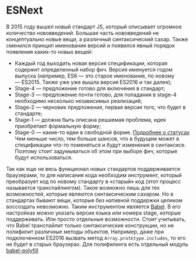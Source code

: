 # ESNext

В 2015 году вышел новый стандарт JS, который описывает огромное
количество нововведений. Большая часть нововведений не концептуально
новые вещи, а различный синтаксический сахар.
Также сменился принцип именования версий и появился явный порядок
появления каких-то новых вещей:
- Каждый год выходить новая версия спецификации, которая содержит
  определенный набор фич. Версия именуется годом выпуска
  (например, ES6 — это старое именование, по новому — ES2015.
  Также уже уже вышла версия ES2016 и так далее);
- Stage-4 — предложение готово для включения в стандарт;
- Stage-3 — предложение почти готово, для попадания в stage-4
  необходимо несколько независимых реализаций;
- Stage-2 — черновик предложения, первая версия того, что будет в стандарте;
- Stage-1 — должна быть описана решаемая проблема,
  идея приобретает формальную форму;
- Stage-0 — какие-то идеи в свободной форме.
[Подробнее о статусах](http://www.2ality.com/2015/11/tc39-process.html)
Чем меньше число, тем больше шансов, что в будущем может в спецификации что-то поменяться и будут изменения в синтаксисе. Поэтому стоит задумываться об этом при выборе фич, которые будут использоваться.

Так как еще не весь функционал новых стандартов поддерживается браузерами, то для написания кода необходим инструмент, который преобразует код по новому стандарту в «старый» код (этот процесс называется транспайлингом). Такое возможно лишь для тех возможностей, которые являются синтаксическим сахаром. Но в стандартах бывают вещи, которые без нативной поддержки целиком воссоздать невозможно.
Таким инструментом является [Babel](https://babeljs.io/). В его настройках можно указать версии языка или номера stage, которые поддерживать. Или просто отдельные возможности.
Стоит учитывать, что Babel транспайлит только синтаксические конструкции, но не полифилит различные методы объектов. Например, даже при подключенном ES2016 вызвать метод `Array.prototype.includes`, то его не будет в старых браузерах. Для полифилинга есть отдельный модуль [babel-polyfill](https://babeljs.io/docs/usage/polyfill/)
